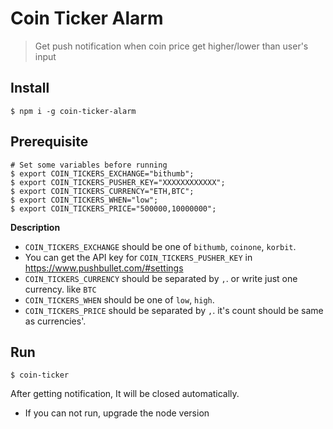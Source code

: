 # Coin Ticker Alarm
> Get push notification when coin price get higher/lower than user's input

## Install
```
$ npm i -g coin-ticker-alarm
```

## Prerequisite
```
# Set some variables before running
$ export COIN_TICKERS_EXCHANGE="bithumb";
$ export COIN_TICKERS_PUSHER_KEY="XXXXXXXXXXXX";
$ export COIN_TICKERS_CURRENCY="ETH,BTC";
$ export COIN_TICKERS_WHEN="low";
$ export COIN_TICKERS_PRICE="500000,10000000";
```

__Description__
- `COIN_TICKERS_EXCHANGE` should be one of `bithumb`, `coinone`, `korbit`.
- You can get the API key for `COIN_TICKERS_PUSHER_KEY` in https://www.pushbullet.com/#settings
- `COIN_TICKERS_CURRENCY` should be separated by `,`. or write just one currency. like `BTC`
- `COIN_TICKERS_WHEN` should be one of `low`, `high`.
- `COIN_TICKERS_PRICE` should be separated by `,`. it's count should be same as currencies'.

## Run
```
$ coin-ticker
```

After getting notification, It will be closed automatically.

- If you can not run, upgrade the node version
